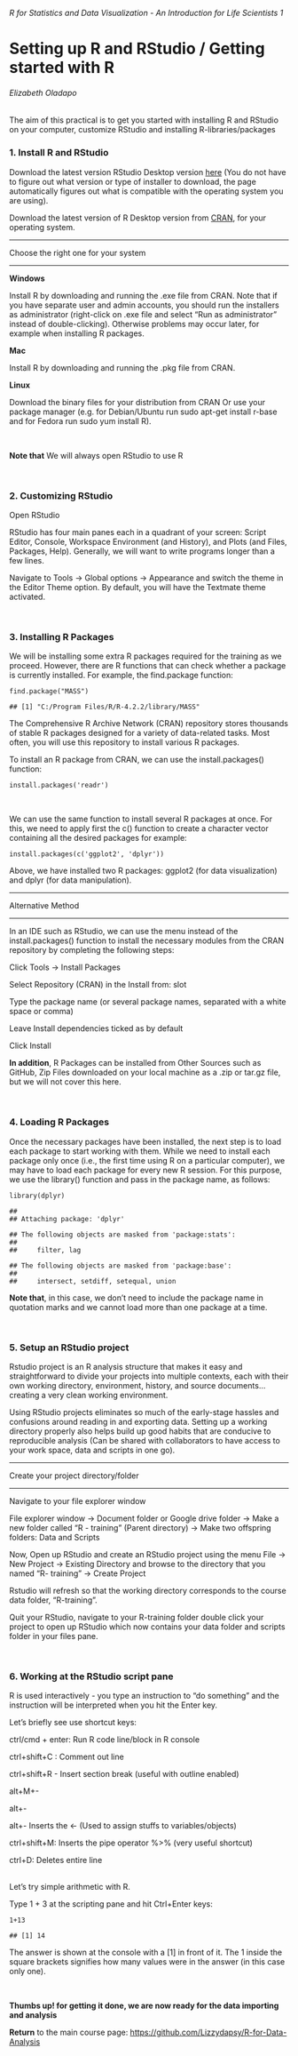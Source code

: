 *R for Statistics and Data Visualization - An Introduction for Life
Scientists 1*

# Setting up R and RStudio / Getting started with R

###### Elizabeth Oladapo

The aim of this practical is to get you started with installing R and
RStudio on your computer, customize RStudio and installing
R-libraries/packages

### 1. Install R and RStudio

Download the latest version RStudio Desktop version
[here](https://posit.co/download/rstudio-desktop/#download) (You do not
have to figure out what version or type of installer to download, the
page automatically figures out what is compatible with the operating
system you are using).

Download the latest version of R Desktop version from
[CRAN](https://cran.r-project.org/), for your operating system.

------------------------------------------------------------------------

Choose the right one for your system

------------------------------------------------------------------------

**Windows**

Install R by downloading and running the .exe file from CRAN. Note that
if you have separate user and admin accounts, you should run the
installers as administrator (right-click on .exe file and select “Run as
administrator” instead of double-clicking). Otherwise problems may occur
later, for example when installing R packages.

**Mac**

Install R by downloading and running the .pkg file from CRAN.

**Linux**

Download the binary files for your distribution from CRAN Or use your
package manager (e.g. for Debian/Ubuntu run sudo apt-get install r-base
and for Fedora run sudo yum install R).

<br/>

**Note that** We will always open RStudio to use R

<br/>

### 2. Customizing RStudio

Open RStudio

RStudio has four main panes each in a quadrant of your screen: Script
Editor, Console, Workspace Environment (and History), and Plots (and
Files, Packages, Help). Generally, we will want to write programs longer
than a few lines.

Navigate to Tools → Global options → Appearance and switch the theme in
the Editor Theme option. By default, you will have the Textmate theme
activated.

<br/>

### 3. Installing R Packages

We will be installing some extra R packages required for the training as
we proceed. However, there are R functions that can check whether a
package is currently installed. For example, the find.package function:

    find.package("MASS")

    ## [1] "C:/Program Files/R/R-4.2.2/library/MASS"

The Comprehensive R Archive Network (CRAN) repository stores thousands
of stable R packages designed for a variety of data-related tasks. Most
often, you will use this repository to install various R packages.

To install an R package from CRAN, we can use the install.packages()
function:

    install.packages('readr')

<br/>

We can use the same function to install several R packages at once. For
this, we need to apply first the c() function to create a character
vector containing all the desired packages for example:

    install.packages(c('ggplot2', 'dplyr'))

Above, we have installed two R packages: ggplot2 (for data
visualization) and dplyr (for data manipulation).

------------------------------------------------------------------------

Alternative Method

------------------------------------------------------------------------

In an IDE such as RStudio, we can use the menu instead of the
install.packages() function to install the necessary modules from the
CRAN repository by completing the following steps:

Click Tools → Install Packages

Select Repository (CRAN) in the Install from: slot

Type the package name (or several package names, separated with a white
space or comma)

Leave Install dependencies ticked as by default

Click Install

**In addition**, R Packages can be installed from Other Sources such as
GitHub, Zip Files downloaded on your local machine as a .zip or tar.gz
file, but we will not cover this here.

<br/>

### 4. Loading R Packages

Once the necessary packages have been installed, the next step is to
load each package to start working with them. While we need to install
each package only once (i.e., the first time using R on a particular
computer), we may have to load each package for every new R session. For
this purpose, we use the library() function and pass in the package
name, as follows:

    library(dplyr)

    ## 
    ## Attaching package: 'dplyr'

    ## The following objects are masked from 'package:stats':
    ## 
    ##     filter, lag

    ## The following objects are masked from 'package:base':
    ## 
    ##     intersect, setdiff, setequal, union

**Note that**, in this case, we don’t need to include the package name
in quotation marks and we cannot load more than one package at a time.

<br/>

### 5. Setup an RStudio project

Rstudio project is an R analysis structure that makes it easy and
straightforward to divide your projects into multiple contexts, each
with their own working directory, environment, history, and source
documents… creating a very clean working environment.

Using RStudio projects eliminates so much of the early-stage hassles and
confusions around reading in and exporting data. Setting up a working
directory properly also helps build up good habits that are conducive to
reproducible analysis (Can be shared with collaborators to have access
to your work space, data and scripts in one go).

------------------------------------------------------------------------

Create your project directory/folder

------------------------------------------------------------------------

Navigate to your file explorer window

File explorer window -&gt; Document folder or Google drive folder -&gt;
Make a new folder called “R - training” (Parent directory) -&gt; Make
two offspring folders: Data and Scripts

Now, Open up RStudio and create an RStudio project using the menu File
-&gt; New Project -&gt; Existing Directory and browse to the directory
that you named “R- training” -&gt; Create Project

Rstudio will refresh so that the working directory corresponds to the
course data folder, “R-training”.

Quit your RStudio, navigate to your R-training folder double click your
project to open up RStudio which now contains your data folder and
scripts folder in your files pane.

<br/>

### 6. Working at the RStudio script pane

R is used interactively - you type an instruction to “do something” and
the instruction will be interpreted when you hit the Enter key.

Let’s briefly see use shortcut keys:

ctrl/cmd + enter: Run R code line/block in R console

ctrl+shift+C : Comment out line

ctrl+shift+R - Insert section break (useful with outline enabled)

alt+M+-

alt+-

alt+- Inserts the &lt;- (Used to assign stuffs to variables/objects)

ctrl+shift+M: Inserts the pipe operator %&gt;% (very useful shortcut)

ctrl+D: Deletes entire line

<br/> Let’s try simple arithmetic with R.

Type 1 + 3 at the scripting pane and hit Ctrl+Enter keys:

    1+13

    ## [1] 14

The answer is shown at the console with a \[1\] in front of it. The 1
inside the square brackets signifies how many values were in the answer
(in this case only one).

<br/>

**Thumbs up! for getting it done, we are now ready for the data
importing and analysis**

**Return** to the main course page:
<https://github.com/Lizzydapsy/R-for-Data-Analysis>
